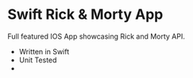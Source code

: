 # Swift Rick & Morty App
Full featured IOS App showcasing Rick and Morty API.
- Written in Swift
- Unit Tested
- 
